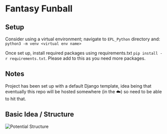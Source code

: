 # Fantasy Funball
## Setup 
Consider using a virtual environment; navigate to `EPL_Python` directory and:
```python3 -m venv <virtual env name>```

Once set up, install required packages using requirements.txt
`pip install -r requirements.txt`. Please add to this as you need more packages.

## Notes
Project has been set up with a default Django template, idea being that eventually 
this repo will be hosted somewhere (in the :cloud:) so need to be able to hit that.

## Basic Idea / Structure
![Potential Structure](docs/fantasy_funball_structure.png)
